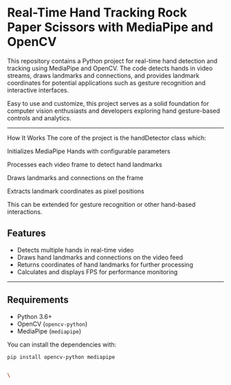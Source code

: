 # Real-Time Hand Tracking Rock Paper Scissors with MediaPipe and OpenCV

This repository contains a Python project for real-time hand detection and tracking using MediaPipe and OpenCV. The code detects hands in video streams, draws landmarks and connections, and provides landmark coordinates for potential applications such as gesture recognition and interactive interfaces.

Easy to use and customize, this project serves as a solid foundation for computer vision enthusiasts and developers exploring hand gesture-based controls and analytics.

---
How It Works
The core of the project is the handDetector class which:

Initializes MediaPipe Hands with configurable parameters

Processes each video frame to detect hand landmarks

Draws landmarks and connections on the frame

Extracts landmark coordinates as pixel positions

This can be extended for gesture recognition or other hand-based interactions.

## Features

- Detects multiple hands in real-time video
- Draws hand landmarks and connections on the video feed
- Returns coordinates of hand landmarks for further processing
- Calculates and displays FPS for performance monitoring

---

## Requirements

- Python 3.6+
- OpenCV (`opencv-python`)
- MediaPipe (`mediapipe`)

You can install the dependencies with:

```bash
pip install opencv-python mediapipe


\
